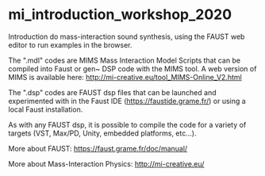 # mi_introduction_workshop_2020
Introduction do mass-interaction sound synthesis, using the FAUST web editor to run examples in the browser.

The ".mdl" codes are MIMS Mass Interaction Model Scripts that can be compiled into Faust or gen~ DSP code with the MIMS tool.
A web version of MIMS is available here: http://mi-creative.eu/tool_MIMS-Online_V2.html


The ".dsp" codes are FAUST dsp files that can be launched and experimented with in the Faust IDE (https://faustide.grame.fr/) or using a local Faust installation.

As with any FAUST dsp, it is possible to compile the code for a variety of targets (VST, Max/PD, Unity, embedded platforms, etc...).

More about FAUST: https://faust.grame.fr/doc/manual/

More about Mass-Interaction Physics: http://mi-creative.eu/
